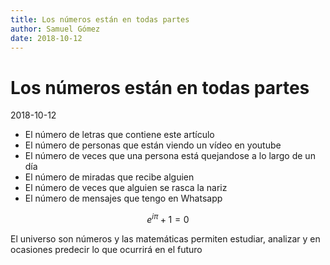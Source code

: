 ```yaml
---
title: Los números están en todas partes
author: Samuel Gómez
date: 2018-10-12
---
```


# Los números están en todas partes

2018-10-12

* El número de letras que contiene este artículo
* El número de personas que están viendo un vídeo en youtube
* El número de veces que una persona está quejandose a lo largo de un día
* El número de miradas que recibe alguien
* El número de veces que alguien se rasca la nariz
* El número de mensajes que tengo en Whatsapp

$$e^{i\pi}+1=0$$

El universo son números y las matemáticas permiten estudiar, analizar y en ocasiones predecir lo que ocurrirá en el futuro
